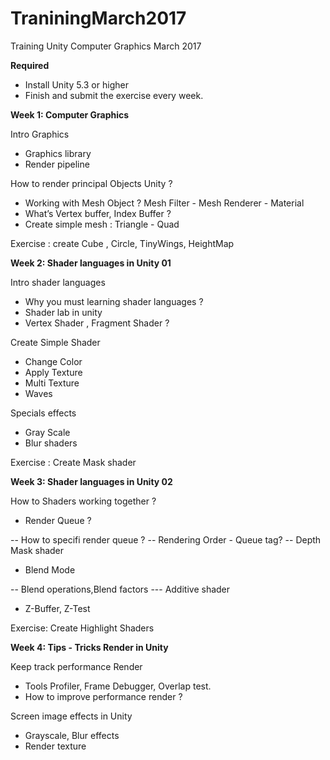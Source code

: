 
# TraniningMarch2017
Training Unity Computer Graphics March 2017

**Required**
- Install Unity 5.3 or higher
- Finish and submit the exercise every week.

**Week 1: Computer Graphics**

Intro Graphics
- Graphics library 
- Render pipeline

How to render principal Objects Unity ?

- Working with Mesh Object ? Mesh Filter - Mesh Renderer - Material
- What’s Vertex buffer, Index Buffer ?
- Create simple mesh : Triangle - Quad 

Exercise : create Cube , Circle, TinyWings, HeightMap

**Week 2: Shader languages in Unity 01**

Intro shader languages

- Why you must learning shader languages ?
- Shader lab in unity 
- Vertex Shader , Fragment Shader ?

Create Simple Shader

- Change Color
- Apply Texture
- Multi Texture
- Waves

Specials effects

- Gray Scale
- Blur shaders

Exercise : Create Mask shader

**Week 3: Shader languages in Unity 02**

How to Shaders working together ?

- Render Queue ?

-- How to specifi render queue ?
-- Rendering Order - Queue tag?
-- Depth Mask shader

- Blend Mode

-- Blend operations,Blend factors
--- Additive shader 

- Z-Buffer, Z-Test

Exercise: Create Highlight Shaders

**Week 4: Tips - Tricks Render in Unity**

Keep track performance Render

- Tools Profiler, Frame Debugger,  Overlap test.
- How to improve performance render ?

Screen image effects in Unity

- Grayscale, Blur effects
- Render texture
